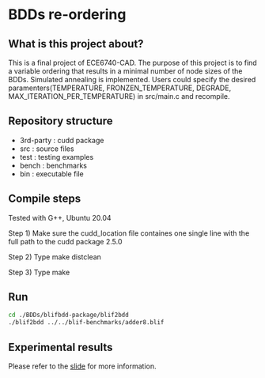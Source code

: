 # BDDs re-ordering


## What is this project about?
This is a final project of ECE6740-CAD. The purpose of this project is to find a variable ordering that results in a minimal number of node sizes of the BDDs. Simulated annealing is implemented. Users could specify the desired paramenters(TEMPERATURE, FRONZEN_TEMPERATURE, DEGRADE, MAX_ITERATION_PER_TEMPERATURE) in src/main.c and recompile. 


## Repository structure
- 3rd-party : cudd package
- src : source files
- test : testing examples
- bench : benchmarks
- bin : executable file


## Compile steps
Tested with G++, Ubuntu 20.04

Step 1)
Make sure the cudd_location file containes one single line with the full path to the cudd package 2.5.0

Step 2)
Type make distclean

Step 3) 
Type make


## Run
```bash
cd ./BDDs/blifbdd-package/blif2bdd
./blif2bdd ../../blif-benchmarks/adder8.blif

```

## Experimental results
Please refer to the <a href="https://github.com/cheng-hsiang-chiu/ECE6740-CAD/slide.pdf">slide</a> for more information.
